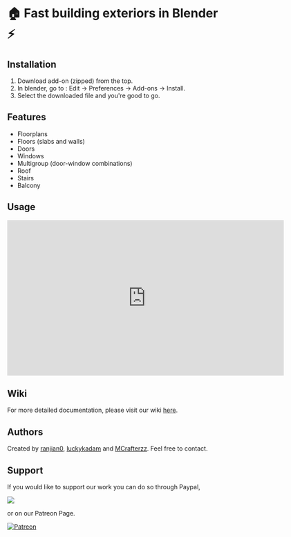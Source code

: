 # 🏠 Fast building exteriors in Blender ⚡️

## Installation

1. Download add-on (zipped) from the top.
2. In blender, go to : Edit -> Preferences -> Add-ons -> Install.
3. Select the downloaded file and you're good to go.

## Features

* Floorplans
* Floors (slabs and walls)
* Doors
* Windows
* Multigroup (door-window combinations)
* Roof
* Stairs
* Balcony

## Usage

<iframe id="ytplayer" type="text/html" width="640" height="360"
  src="https://www.youtube.com/embed/rB1fm4I_bW4"
  frameborder="0"></iframe>

## Wiki

For more detailed documentation, please visit our wiki [here](https://github.com/ranjian0/building_tools/wiki).

## Authors

Created by [ranjian0](https://github.com/ranjian0), [luckykadam](https://github.com/luckykadam) and [MCrafterzz](https://github.com/MCrafterzz). Feel free to contact.

## Support

If you would like to support our work you can do so through Paypal,

[![](https://www.paypalobjects.com/en_US/i/btn/btn_donateCC_LG.gif)](https://www.paypal.com/donate?hosted_button_id=EX6AB8P8M9VZG)

or on our Patreon Page.

[![Patreon](https://i.imgur.com/FOii5wr.png)](https://www.patreon.com/ranjian0)

